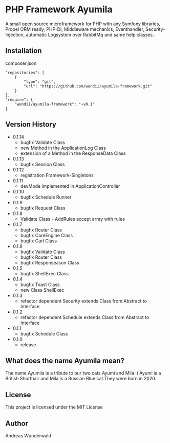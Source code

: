 # PHP Framework Ayumila
A small open source microframework for PHP with any Symfony libraries, Propel ORM ready, PHP-Di, Middleware mechanics, Eventhandler, Security-Injection, automatic Logsystem over RabbitMq and same help classes.

## Installation
composer.json
```
"repositories": [
    {
        "type": "git",
        "url": "https://github.com/wundii/ayumila-framework.git"
    }
],
"require": {
    "wundii/ayumila-framework": "~v0.1"
}
```

## Version History
* 0.1.14
  * bugfix Validate Class
  * new Method in the ApplicationLog Class
  * extension of a Method in the ResponseData Class
* 0.1.13
  * bugfix Session Class
* 0.1.12
  * registration Framework-Singletons
* 0.1.11
  * devMode implemented in ApplicationController
* 0.1.10
  * bugfix Schedule Runner
* 0.1.9
  * bugfix Request Class
* 0.1.8
  * Validate Class - AddRules accept array with rules
* 0.1.7
  * bugfix Router Class
  * bugfix CoreEngine Class
  * bugfix Curl Class
* 0.1.6
  * bugfix Validate Class
  * bugfix Router Class
  * bugfix ResponseJson Class
* 0.1.5
  * bugfix ShellExec Class
* 0.1.4
  * bugfix Toast Class
  * new Class ShellExec
* 0.1.3
  * refactor dependent Security extends Class from Abstract to Interface
* 0.1.2
  * refactor dependent Schedule extends Class from Abstract to Interface
* 0.1.1
  * bugfix Schedule Class
* 0.1.0
  * release
## What does the name Ayumila mean?
The name Ayumila is a tribute to our two cats Ayumi and Mila :) Ayumi is a British Shorthair and Mila is a Russian Blue cat.They were born in 2020.

## License
This project is licensed under the MIT License

## Author
Andreas Wunderwald
